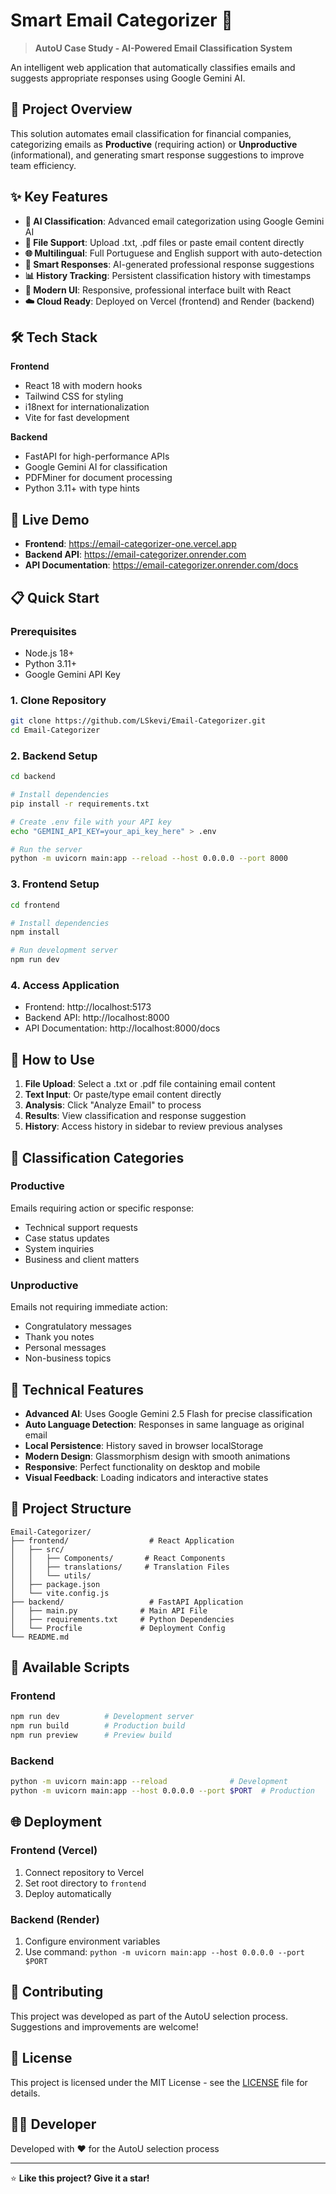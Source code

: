 # Smart Email Categorizer 🚀

> **AutoU Case Study - AI-Powered Email Classification System**

An intelligent web application that automatically classifies emails and suggests appropriate responses using Google Gemini AI.

## 🎯 Project Overview

This solution automates email classification for financial companies, categorizing emails as **Productive** (requiring action) or **Unproductive** (informational), and generating smart response suggestions to improve team efficiency.

## ✨ Key Features

- **🤖 AI Classification**: Advanced email categorization using Google Gemini AI
- **📁 File Support**: Upload .txt, .pdf files or paste email content directly  
- **🌐 Multilingual**: Full Portuguese and English support with auto-detection
- **💬 Smart Responses**: AI-generated professional response suggestions
- **📊 History Tracking**: Persistent classification history with timestamps
- **🎨 Modern UI**: Responsive, professional interface built with React
- **☁️ Cloud Ready**: Deployed on Vercel (frontend) and Render (backend)

## 🛠️ Tech Stack

**Frontend**
- React 18 with modern hooks
- Tailwind CSS for styling
- i18next for internationalization
- Vite for fast development

**Backend**  
- FastAPI for high-performance APIs
- Google Gemini AI for classification
- PDFMiner for document processing
- Python 3.11+ with type hints

## 🚀 Live Demo

- **Frontend**: https://email-categorizer-one.vercel.app
- **Backend API**: https://email-categorizer.onrender.com
- **API Documentation**: https://email-categorizer.onrender.com/docs

## 📋 Quick Start

### Prerequisites

- Node.js 18+
- Python 3.11+
- Google Gemini API Key

### 1. Clone Repository

```bash
git clone https://github.com/LSkevi/Email-Categorizer.git
cd Email-Categorizer
```

### 2. Backend Setup

```bash
cd backend

# Install dependencies
pip install -r requirements.txt

# Create .env file with your API key
echo "GEMINI_API_KEY=your_api_key_here" > .env

# Run the server
python -m uvicorn main:app --reload --host 0.0.0.0 --port 8000
```

### 3. Frontend Setup

```bash
cd frontend

# Install dependencies
npm install

# Run development server
npm run dev
```

### 4. Access Application

- Frontend: http://localhost:5173
- Backend API: http://localhost:8000
- API Documentation: http://localhost:8000/docs

## 📖 How to Use

1. **File Upload**: Select a .txt or .pdf file containing email content
2. **Text Input**: Or paste/type email content directly
3. **Analysis**: Click "Analyze Email" to process
4. **Results**: View classification and response suggestion
5. **History**: Access history in sidebar to review previous analyses

## 🎯 Classification Categories

### Productive
Emails requiring action or specific response:
- Technical support requests
- Case status updates
- System inquiries
- Business and client matters

### Unproductive
Emails not requiring immediate action:
- Congratulatory messages
- Thank you notes
- Personal messages
- Non-business topics

## 🌟 Technical Features

- **Advanced AI**: Uses Google Gemini 2.5 Flash for precise classification
- **Auto Language Detection**: Responses in same language as original email
- **Local Persistence**: History saved in browser localStorage
- **Modern Design**: Glassmorphism design with smooth animations
- **Responsive**: Perfect functionality on desktop and mobile
- **Visual Feedback**: Loading indicators and interactive states

## 📱 Project Structure

```
Email-Categorizer/
├── frontend/                  # React Application
│   ├── src/
│   │   ├── Components/       # React Components
│   │   ├── translations/     # Translation Files
│   │   └── utils/
│   ├── package.json
│   └── vite.config.js
├── backend/                   # FastAPI Application
│   ├── main.py              # Main API File
│   ├── requirements.txt     # Python Dependencies
│   └── Procfile             # Deployment Config
└── README.md
```

## 🔧 Available Scripts

### Frontend
```bash
npm run dev          # Development server
npm run build        # Production build
npm run preview      # Preview build
```

### Backend
```bash
python -m uvicorn main:app --reload              # Development
python -m uvicorn main:app --host 0.0.0.0 --port $PORT  # Production
```

## 🌐 Deployment

### Frontend (Vercel)
1. Connect repository to Vercel
2. Set root directory to `frontend`
3. Deploy automatically

### Backend (Render)
1. Configure environment variables
2. Use command: `python -m uvicorn main:app --host 0.0.0.0 --port $PORT`

## 🤝 Contributing

This project was developed as part of the AutoU selection process. Suggestions and improvements are welcome!

## 📄 License

This project is licensed under the MIT License - see the [LICENSE](LICENSE) file for details.

## 👨‍💻 Developer

Developed with ❤️ for the AutoU selection process

---

⭐ **Like this project? Give it a star!**
